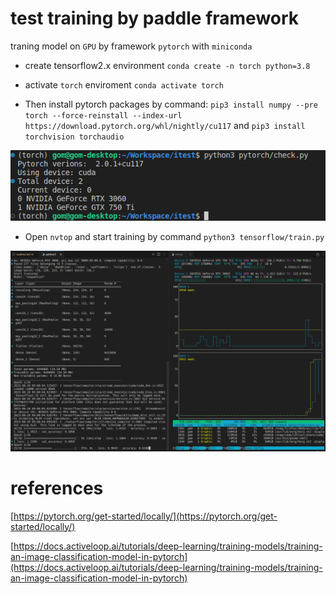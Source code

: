 # test training by paddle framework

traning model on `GPU` by framework `pytorch` with `miniconda`

- create tensorflow2.x environment `conda create -n torch python=3.8`

- activate `torch` enviroment `conda activate torch`

- Then install pytorch packages by command: `pip3 install numpy --pre torch --force-reinstall --index-url https://download.pytorch.org/whl/nightly/cu117` and `pip3 install torchvision torchaudio`

![result](https://github.com/iteam1/itest/blob/main/assets/Screenshot%202023-08-19%2021:07:20.png?raw=true)

- Open `nvtop` and start training by command `python3 tensorflow/train.py`

![training](https://github.com/iteam1/itest/blob/main/assets/Screenshot%202023-08-20%2009:00:07.png?raw=true)

# references

[https://pytorch.org/get-started/locally/](https://pytorch.org/get-started/locally/)

[https://docs.activeloop.ai/tutorials/deep-learning/training-models/training-an-image-classification-model-in-pytorch](https://docs.activeloop.ai/tutorials/deep-learning/training-models/training-an-image-classification-model-in-pytorch)